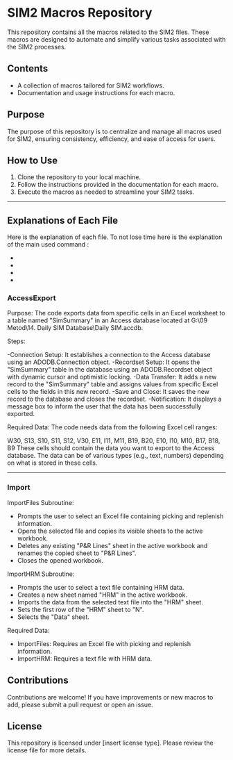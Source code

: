 # SIM2 Macros Repository

This repository contains all the macros related to the SIM2 files. These macros are designed to automate and simplify various tasks associated with the SIM2 processes.

## Contents

- A collection of macros tailored for SIM2 workflows.
- Documentation and usage instructions for each macro.

## Purpose

The purpose of this repository is to centralize and manage all macros used for SIM2, ensuring consistency, efficiency, and ease of access for users.

## How to Use

1. Clone the repository to your local machine.
2. Follow the instructions provided in the documentation for each macro.
3. Execute the macros as needed to streamline your SIM2 tasks.

---

## Explanations of Each File

Here is the explanation of each file. To not lose time here is the explanation of the main used command :

-
-
-
-

### AccessExport

Purpose: The code exports data from specific cells in an Excel worksheet to a table named "SimSummary" in an Access database located at G:\09 Metod\14. Daily SIM Database\Daily SIM.accdb.

Steps:

-Connection Setup: It establishes a connection to the Access database using an ADODB.Connection object.
-Recordset Setup: It opens the "SimSummary" table in the database using an ADODB.Recordset object with dynamic cursor and optimistic locking.
-Data Transfer: It adds a new record to the "SimSummary" table and assigns values from specific Excel cells to the fields in this new record.
-Save and Close: It saves the new record to the database and closes the recordset.
-Notification: It displays a message box to inform the user that the data has been successfully exported.

Required Data:
The code needs data from the following Excel cell ranges:

W30, S13, S10, S11, S12, V30, E11, I11, M11, B19, B20, E10, I10, M10, B17, B18, B9
These cells should contain the data you want to export to the Access database. The data can be of various types (e.g., text, numbers) depending on what is stored in these cells.

---

### Import

ImportFiles Subroutine:

- Prompts the user to select an Excel file containing picking and replenish information.
- Opens the selected file and copies its visible sheets to the active workbook.
- Deletes any existing "P&R Lines" sheet in the active workbook and renames the copied sheet to "P&R Lines".
- Closes the opened workbook.

ImportHRM Subroutine:

- Prompts the user to select a text file containing HRM data.
- Creates a new sheet named "HRM" in the active workbook.
- Imports the data from the selected text file into the "HRM" sheet.
- Sets the first row of the "HRM" sheet to "N".
- Selects the "Data" sheet.

Required Data:

- ImportFiles: Requires an Excel file with picking and replenish information.
- ImportHRM: Requires a text file with HRM data.

## Contributions

Contributions are welcome! If you have improvements or new macros to add, please submit a pull request or open an issue.

## License

This repository is licensed under [insert license type]. Please review the license file for more details.
